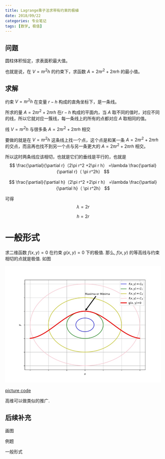 ```yaml
---
title: Lagrange乘子法求带有约束的极植
date: 2018/09/22
categories: 专业笔记
tags: [数学, 极值]
---
```


<!-- toc -->

<!-- more -->

## 问题

圆柱体积恒定，求表面积最大值。

也就是说，在 $V = \pi r^2h$ 的约束下，求函数 $A = 2\pi r^2 + 2\pi rh$ 的最小值。

## 求解

约束 $V = \pi r^2h$ 在变量 $r-h$ 构成的直角坐标下，是一条线。

所求的量  $A = 2\pi r^2 + 2\pi rh$ 在$r-h$ 构成的平面内，当 $A$ 取不同的值时，对应不同的线，所以它就对应一簇线，每一条线上的所有的点都对应 $A$ 取相同的值。

线 $V = \pi r^2h$ 与很多条 $A = 2\pi r^2 + 2\pi rh$ 相交

要做的就是在 $V = \pi r^2h$ 这条线上找一个点，这个点是和某一条 $A = 2\pi r^2 + 2\pi rh$ 的交点，而且再也找不到另一个点与另一条更大的  $A = 2\pi r^2 + 2\pi rh$ 相交。

所以这时两条线应该相切，也就是它们的垂线是平行的，也就是
$$
\frac{\partial}{\partial r}（2\pi r^2 +2\pi r h） =\lambda \frac{\partial}{\partial r}（ \pi r^2h）
$$

$$
\frac{\partial}{\partial h}（2\pi r^2 +2\pi r h） =\lambda \frac{\partial}{\partial h}（ \pi r^2h）
$$

可得
$$
\lambda = 2r 
$$

$$
h =2r
$$

# 一般形式

求二维函数 $f(x,y)=0$ 在约束 $g(x,y)=0$ 下的极值. 那么, $f(x,y)$ 的等高线与约束相切的点就是极值. 如图

![fig](./2018-09-22-专业笔记-Lagrange乘子法求带有约束的极植/fig.jpg)

 [picture code](./2018-09-22-专业笔记-Lagrange乘子法求带有约束的极植/fig.py) 



高维可以做类似的推广.

## 后续补充

画图

例题

一般形式

